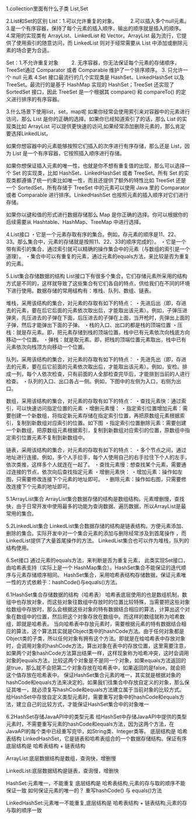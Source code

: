 1.collection里面有什么子类
List<E>,Set<E>

2.List和Set的区别
List：1.可以允许重复的对象。
　　      2.可以插入多个null元素。
     3.是一个有序容器，保持了每个元素的插入顺序，输出的顺序就是插入的顺序。
     4.常用的实现类有 ArrayList、LinkedList 和 Vector。ArrayList 最为流行，它提供了使用索引的随意访问，而 LinkedList 则对于经常需要从 List 中添加或删除元素的场合更为合适。
        
Set：1.不允许重复对象
　　      2. 无序容器，你无法保证每个元素的存储顺序，TreeSet通过 Comparator  或者 Comparable 维护了一个排序顺序。
     3. 只允许一个 null 元素
     4.Set 接口最流行的几个实现类是 HashSet、LinkedHashSet 以及 TreeSet。最流行的是基于 HashMap 实现的 HashSet；TreeSet 还实现了 SortedSet 接口，因此 TreeSet 是一个根据其 compare() 和 compareTo() 的定义进行排序的有序容器。
     
     
3.什么场景下使用list，set，map呢
如果你经常会使用索引来对容器中的元素进行访问，那么 List 是你的正确的选择。如果你已经知道索引了的话，那么 List 的实现类比如 ArrayList 可以提供更快速的访问,如果经常添加删除元素的，那么肯定要选择LinkedList。

如果你想容器中的元素能够按照它们插入的次序进行有序存储，那么还是 List，因为 List 是一个有序容器，它按照插入顺序进行存储。

如果你想保证插入元素的唯一性，也就是你不想有重复值的出现，那么可以选择一个 Set 的实现类，比如 HashSet、LinkedHashSet 或者 TreeSet。所有 Set 的实现类都遵循了统一约束比如唯一性，而且还提供了额外的特性比如 TreeSet 还是一个 SortedSet，所有存储于 TreeSet 中的元素可以使用 Java 里的 Comparator 或者 Comparable 进行排序。LinkedHashSet 也按照元素的插入顺序对它们进行存储。

如果你以键和值的形式进行数据存储那么 Map 是你正确的选择。你可以根据你的后续需要从 Hashtable、HashMap、TreeMap 中进行选择。


4.List接口
・它是一个元素存取有序的集合。例如，存元素的顺序是11、22、33。那么集合中，元素的存储就是按照11、22、33的顺序完成的）。
・它是一个带有索引的集合，通过索引就可以精确的操作集合中的元素（与数组的索引是一个道理）。
・集合中可以有重复的元素，通过元素的equals方法，来比较是否为重复的元素。

5.List集合存储数据的结构
List接口下有很多个集合，它们存储元素所采用的结构方式是不同的，这样就导致了这些集合有它们各自的特点，供给我们在不同的环境下进行使用。数据存储的常用结构有：堆栈、队列、数组、链表。

堆栈，采用该结构的集合，对元素的存取有如下的特点：
・先进后出（即，存进去的元素，要在后它后面的元素依次取出后，才能取出该元素）。例如，子弹压进弹夹，先压进去的子弹在下面，后压进去的子弹在上面，当开枪时，先弹出上面的子弹，然后才能弹出下面的子弹。
・栈的入口、出口的都是栈的顶端位置
・压栈：就是存元素。即，把元素存储到栈的顶端位置，栈中已有元素依次向栈底方向移动一个位置。
・弹栈：就是取元素。即，把栈的顶端位置元素取出，栈中已有元素依次向栈顶方向移动一个位置。

队列，采用该结构的集合，对元素的存取有如下的特点：
・先进先出（即，存进去的元素，要在后它前面的元素依次取出后，才能取出该元素）。例如，安检。排成一列，每个人依次检查，只有前面的人全部检查完毕后，才能排到当前的人进行检查。
・队列的入口、出口各占一侧。例如，下图中的左侧为入口，右侧为出口。

数组，采用该结构的集合，对元素的存取有如下的特点：
・查找元素快：通过索引，可以快速访问指定位置的元素
・增删元素慢：
・指定索引位置增加元素：需要创建一个新数组，将指定新元素存储在指定索引位置，再把原数组元素根据索引，复制到新数组对应索引的位置。如下图
・指定索引位置删除元素：需要创建一个新数组，把原数组元素根据索引，复制到新数组对应索引的位置，原数组中指定索引位置元素不复制到新数组中。

链表，采用该结构的集合，对元素的存取有如下的特点：
・多个节点之间，通过地址进行连接。例如，多个人手拉手，每个人使用自己的右手拉住下个人的左手，依次类推，这样多个人就连在一起了。
・查找元素慢：想查找某个元素，需要通过连接的节点，依次向后查找指定元素
・增删元素快：
・增加元素：操作如左图，只需要修改连接下个元素的地址即可。
・删除元素：操作如右图，只需要修改连接下个元素的地址即可。

5.1ArrayList集合
ArrayList集合数据存储的结构是数组结构。元素增删慢，查找快，由于日常开发中使用最多的功能为查询数据、遍历数据，所以ArrayList是最常用的集合。

5.2LinkedList集合
LinkedList集合数据存储的结构是链表结构。方便元素添加、删除的集合。实际开发中对一个集合元素的添加与删除经常涉及到首尾操作
，而LinkedList提供了大量首尾操作的方法。
LinkedList集合也可以作为堆栈，队列的结构使用。


6.Set接口
通过元素的equals方法，来判断是否为重复元素，
此类实现Set接口，由哈希表支持（实际上是一个 HashMap集合）。HashSet集合不能保证的迭代顺序与元素存储顺序相同。
HashSet集合，采用哈希表结构存储数据，保证元素唯一性的方式依赖于：hashCode()与equals()方法。

6.1HashSet集合存储数据的结构（哈希表）
哈希表底层使用的也是数组机制，数组中也存放对象，而这些对象往数组中存放时的位置比较特殊，当需要把这些对象给数组中存放时，那么会根据这些对象的特有数据结合相应的算法，计算出这个对象在数组中的位置，然后把这个对象存放在数组中。而这样的数组就称为哈希数组，即就是哈希表。
当向哈希表中存放元素时，需要根据元素的特有数据结合相应的算法，这个算法其实就是Object类中的hashCode方法。由于任何对象都是Object类的子类，所以任何对象有拥有这个方法。即就是在给哈希表中存放对象时，会调用对象的hashCode方法，算出对象在表中的存放位置，这里需要注意，如果两个对象hashCode方法算出结果一样，这样现象称为哈希冲突，这时会调用对象的equals方法，比较这两个对象是不是同一个对象，如果equals方法返回的是true，那么就不会把第二个对象存放在哈希表中，如果返回的是false，就会把这个值存放在哈希表中。
保证HashSet集合元素的唯一，其实就是根据对象的hashCode和equals方法来决定的。如果我们往集合中存放自定义的对象，那么保证其唯一，就必须复写hashCode和equals方法建立属于当前对象的比较方式。
给HashSet中存放自定义类型元素时，需要重写对象中的hashCode和equals方法，建立自己的比较方式，才能保证HashSet集合中的对象唯一

6.2HashSet存储JavaAPI中的类型元素
给HashSet中存储JavaAPI中提供的类型元素时，不需要重写元素的hashCode和equals方法，因为这两个方法，在JavaAPI的每个类中已经重写完毕，如String类、Integer类等。
底层结构是 哈希表结构
LinkedHashSet，它是链表和哈希表组合的一个数据存储结构。保证有序
底层结构是 哈希表结构 + 链表结构


ArrayList:底层数据结构是数组，查询快，增删慢

LinkedList:底层数据结构是链表，查询慢，增删快

HashSet:元素唯一，不能重复 底层结构是 哈希表结构,元素的存与取的顺序不能保证一致
如何保证元素的唯一的？
重写hashCode() 与 equals()方法

LinkedHashSet:元素唯一不能重复,底层结构是 哈希表结构 + 链表结构,元素的存与取的顺序一致
